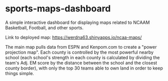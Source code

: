 # sports-maps-dashboard
A simple interactive dashboard for displaying maps related to NCAAM Basketball, Football, and other sports. 

Link to deployed map: https://werdna63.shinyapps.io/ncaa-maps/

The main map pulls data from ESPN and Kenpom.com to create a "power projection map". Each county is controlled by the most powerful nearby school (each school's strength in each county is calculated by dividing the team's Adj. EM score by the distance between the school and the closest county border), with only the top 30 teams able to own land in order to keep things simple.
